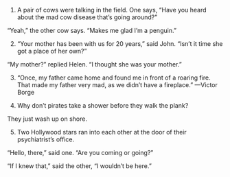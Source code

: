 1. A pair of cows were talking in the field. One says, “Have you heard about the mad cow disease that’s going around?”

“Yeah,” the other cow says. “Makes me glad I’m a penguin.”

2. “Your mother has been with us for 20 years,” said John. “Isn’t it time she got a place of her own?”

“My mother?” replied Helen. “I thought she was your mother.”

3. “Once, my father came home and found me in front of a roaring fire. That made my father very mad, as we didn’t have a fireplace.” —Victor Borge

4. Why don’t pirates take a shower before they walk the plank?

They just wash up on shore.

5. Two Hollywood stars ran into each other at the door of their psychiatrist’s office.

“Hello, there,” said one. “Are you coming or going?”

“If I knew that,” said the other, “I wouldn’t be here.”
